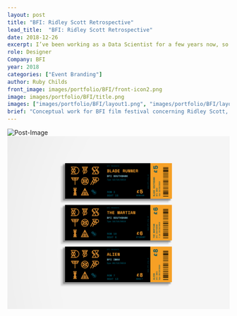 ```yaml
---
layout: post
title: "BFI: Ridley Scott Retrospective"
lead_title:  "BFI: Ridley Scott Retrospective"
date: 2018-12-26
excerpt: I’ve been working as a Data Scientist for a few years now, so I’ve decided to share what I think is key to good data science. A lot of the advice is applicable to other areas....
role: Designer
Company: BFI
year: 2018
categories: ["Event Branding"]
author: Ruby Childs
front_image: images/portfolio/BFI/front-icon2.png
image: images/portfolio/BFI/title.png
images: ["images/portfolio/BFI/layout1.png", "images/portfolio/BFI/layout2.png", "images/portfolio/BFI/poster.png"]
brief: "Conceptual work for BFI film festival concerning Ridley Scott, director of Blade Runner and Alien. Dystopian future with high technology."
---
```


  <div class="row">
  <div class="col-sm-6">
      <img src="/images/portfolio/BFI/dvd.png" alt="Post-Image" class="w-100 mb-3 padding-0">
  </div>
    <div class="col-sm-6">
        <img src="/images/portfolio/BFI/tickets.png" alt="Post-Image" class="w-100 mb-3 padding-0">
    </div>
  </div>
